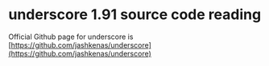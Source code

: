 # underscore 1.91 source code reading

Official Github page for underscore is [https://github.com/jashkenas/underscore](https://github.com/jashkenas/underscore)
